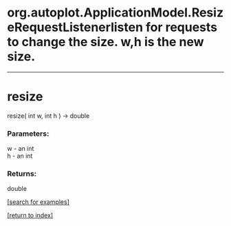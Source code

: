 # org.autoplot.ApplicationModel.ResizeRequestListenerlisten for requests to change the size.  w,h is the new size.
***
<a name="resize"></a>
# resize
resize( int w, int h ) &rarr; double



### Parameters:
w - an int
<br>h - an int

### Returns:
double


<a href="https://github.com/autoplot/dev/search?q=resize&unscoped_q=resize">[search for examples]</a>

<a href="https://github.com/autoplot/documentation/blob/master/javadoc/index-all.md">[return to index]</a>

